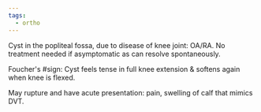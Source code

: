 ```yaml
---
tags:
  - ortho
---
```

Cyst in the popliteal fossa, due to disease of knee joint: OA/RA.
No treatment needed if asymptomatic as can resolve spontaneously.

Foucher's #sign: Cyst feels tense in full knee extension & softens again when knee is flexed.

May rupture and have acute presentation: pain, swelling of calf that mimics DVT.